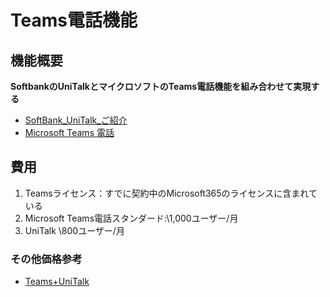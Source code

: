 # Teams電話機能

## 機能概要

**SoftbankのUniTalkとマイクロソフトのTeams電話機能を組み合わせて実現する**

- [SoftBank_UniTalk_ご紹介](../../7_Prj/716_M365/500_カスタマイズ/60_Teams電話/【ベース提案書】UniTalk_ご紹介.pdf)
- [Microsoft Teams 電話](https://www.microsoft.com/ja-jp/microsoft-teams/microsoft-teams-phone)

## 費用

1. Teamsライセンス：すでに契約中のMicrosoft365のライセンスに含まれている
1. Microsoft Teams電話スタンダード:\1,000ユーザー/月
1. UniTalk \800ユーザー/月

### その他価格参考

- [Teams+UniTalk](https://note.com/petitoma/n/n60e5ac8c9591)

